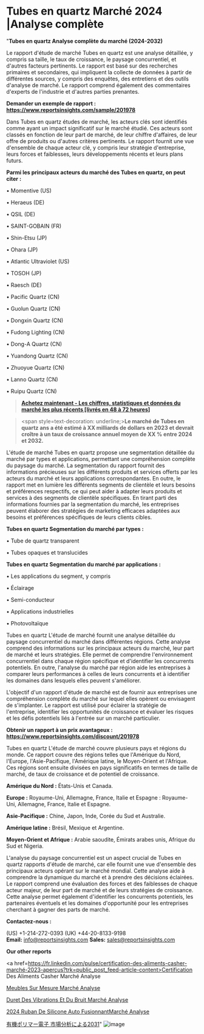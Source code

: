 # Tubes en quartz Marché 2024 |Analyse complète

"<strong>Tubes en quartz Analyse complète du marché (2024-2032)</strong>

Le rapport d'étude de marché Tubes en quartz est une analyse détaillée, y compris sa taille, le taux de croissance, le paysage concurrentiel, et d'autres facteurs pertinents. Le rapport est basé sur des recherches primaires et secondaires, qui impliquent la collecte de données à partir de différentes sources, y compris des enquêtes, des entretiens et des outils d'analyse de marché. Le rapport comprend également des commentaires d'experts de l'industrie et d'autres parties prenantes.

<strong>Demander un exemple de rapport : </strong><strong><a href=https://www.reportsinsights.com/sample/201978>https://www.reportsinsights.com/sample/201978</a></strong>

Dans Tubes en quartz études de marché, les acteurs clés sont identifiés comme ayant un impact significatif sur le marché étudié. Ces acteurs sont classés en fonction de leur part de marché, de leur chiffre d'affaires, de leur offre de produits ou d'autres critères pertinents. Le rapport fournit une vue d'ensemble de chaque acteur clé, y compris leur stratégie d'entreprise, leurs forces et faiblesses, leurs développements récents et leurs plans futurs.

<strong>Parmi les principaux acteurs du marché des Tubes en quartz, on peut citer :</strong>

• Momentive (US)

• Heraeus (DE)

• QSIL (DE)

• SAINT-GOBAIN (FR)

• Shin-Etsu (JP)

• Ohara (JP)

• Atlantic Ultraviolet (US)

• TOSOH (JP)

• Raesch (DE)

• Pacific Quartz (CN)

• Guolun Quartz (CN)

• Dongxin Quartz (CN)

• Fudong Lighting (CN)

• Dong-A Quartz (CN)

• Yuandong Quartz (CN)

• Zhuoyue Quartz (CN)

• Lanno Quartz (CN)

• Ruipu Quartz (CN)

<blockquote><a href=https://reportsinsights.com/buynow/201978><span style=text-decoration: underline;><strong>Achetez maintenant - Les chiffres, statistiques et données du marché les plus récents [livrés en 48 à 72 heures]</strong></span></a></blockquote>
<blockquote>
<div class=group w-full text-gray-800 dark:text-gray-100 border-b border-black/10 dark:border-gray-900/50 bg-gray-50 dark:bg-[#444654]>
<div class=flex p-4 gap-4 text-base md:gap-6 md:max-w-2xl lg:max-w-xl xl:max-w-3xl md:py-6 lg:px-0 m-auto>
<div class=relative flex flex-col w-[calc(100%-50px)] gap-1 md:gap-3 lg:w-[calc(100%-115px)]>
<div class=flex flex-grow flex-col gap-3>
<div class=min-h-[20px] flex flex-col items-start gap-4 whitespace-pre-wrap break-words>
<div class=result-streaming markdown prose w-full break-words dark:prose-invert light>

<span style=text-decoration: underline;><strong>Le marché de Tubes en quartz ans a été estimé à XX milliards de dollars en 2023 et devrait croître à un taux de croissance annuel moyen de XX % entre 2024 et 2032.</strong></span>

</div>
</div>
</div>
</div>
</div>
</div></blockquote>
L'étude de marché Tubes en quartz propose une segmentation détaillée du marché par types et applications, permettant une compréhension complète du paysage du marché. La segmentation du rapport fournit des informations précieuses sur les différents produits et services offerts par les acteurs du marché et leurs applications correspondantes. En outre, le rapport met en lumière les différents segments de clientèle et leurs besoins et préférences respectifs, ce qui peut aider à adapter leurs produits et services à des segments de clientèle spécifiques. En tirant parti des informations fournies par la segmentation du marché, les entreprises peuvent élaborer des stratégies de marketing efficaces adaptées aux besoins et préférences spécifiques de leurs clients cibles.

<strong>Tubes en quartz Segmentation du marché par types :</strong>

• Tube de quartz transparent

• Tubes opaques et translucides

<strong>Tubes en quartz Segmentation du marché par applications :</strong>

• Les applications du segment, y compris

• Éclairage

• Semi-conducteur

• Applications industrielles

• Photovoltaïque

Tubes en quartz L'étude de marché fournit une analyse détaillée du paysage concurrentiel du marché dans différentes régions. Cette analyse comprend des informations sur les principaux acteurs du marché, leur part de marché et leurs stratégies. Elle permet de comprendre l'environnement concurrentiel dans chaque région spécifique et d'identifier les concurrents potentiels. En outre, l'analyse du marché par région aide les entreprises à comparer leurs performances à celles de leurs concurrents et à identifier les domaines dans lesquels elles peuvent s'améliorer.

L'objectif d'un rapport d'étude de marché est de fournir aux entreprises une compréhension complète du marché sur lequel elles opèrent ou envisagent de s'implanter. Le rapport est utilisé pour éclairer la stratégie de l'entreprise, identifier les opportunités de croissance et évaluer les risques et les défis potentiels liés à l'entrée sur un marché particulier.

<strong>Obtenir un rapport à un prix avantageux : <a href=https://www.reportsinsights.com/discount/201978>https://www.reportsinsights.com/discount/201978</a></strong>

Tubes en quartz L'étude de marché couvre plusieurs pays et régions du monde. Ce rapport couvre des régions telles que l'Amérique du Nord, l'Europe, l'Asie-Pacifique, l'Amérique latine, le Moyen-Orient et l'Afrique. Ces régions sont ensuite divisées en pays significatifs en termes de taille de marché, de taux de croissance et de potentiel de croissance.

<strong>Amérique du Nord :</strong> États-Unis et Canada.

<strong>Europe :</strong> Royaume-Uni, Allemagne, France, Italie et Espagne : Royaume-Uni, Allemagne, France, Italie et Espagne.

<strong>Asie-Pacifique :</strong> Chine, Japon, Inde, Corée du Sud et Australie.

<strong>Amérique latine :</strong> Brésil, Mexique et Argentine.

<strong>Moyen-Orient et Afrique :</strong> Arabie saoudite, Émirats arabes unis, Afrique du Sud et Nigeria.

L'analyse du paysage concurrentiel est un aspect crucial de Tubes en quartz rapports d'étude de marché, car elle fournit une vue d'ensemble des principaux acteurs opérant sur le marché mondial. Cette analyse aide à comprendre la dynamique du marché et à prendre des décisions éclairées. Le rapport comprend une évaluation des forces et des faiblesses de chaque acteur majeur, de leur part de marché et de leurs stratégies de croissance. Cette analyse permet également d'identifier les concurrents potentiels, les partenaires éventuels et les domaines d'opportunité pour les entreprises cherchant à gagner des parts de marché.

<strong>Contactez-nous :</strong>

(US) +1-214-272-0393
(UK) +44-20-8133-9198
<strong>Email:</strong> <a>info@reportsinsights.com</a>
<strong>Sales:</strong> <a>sales@reportsinsights.com</a>

<strong>Our other reports</strong>

<a href=https://fr.linkedin.com/pulse/certification-des-aliments-casher-marché-2023-aperçus?trk=public_post_feed-article-content>Certification Des Aliments Casher Marché Analyse</a>

<a href=https://www.linkedin.com/pulse/meubles-sur-mesure-march%C3%A9-rapport-sc%C3%A9nario-concurrentiel-u8qff/>Meubles Sur Mesure Marché Analyse</a>

<a href=https://www.linkedin.com/pulse/duret%C3%A9-des-vibrations-et-du-bruit-march%C3%A9-secteurs-h02kf/>Duret Des Vibrations Et Du Bruit Marché Analyse</a>

<a href=https://www.linkedin.com/pulse/2024-ruban-de-silicone-auto-fusionnantmarch%C3%A9-wt2ac/>2024 Ruban De Silicone Auto FusionnantMarché Analyse</a>

<a href=https://www.linkedin.com/pulse/有機ポリマー電子-市場-2023-完全な地域分析-bizintel-chronicle-360/>有機ポリマー電子 市場分析による2031</a>"
![image](https://github.com/daminid12/RImarketexcellence/assets/158430485/6fa4a955-f2a5-41a1-84a2-364301aa2b33)
